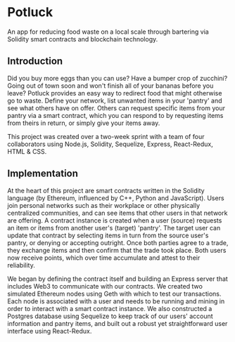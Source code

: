 # Potluck

An app for reducing food waste on a local scale through bartering via Solidity smart contracts and blockchain technology.


## Introduction

Did you buy more eggs than you can use? Have a bumper crop of zucchini? Going out of town soon and won't finish all of your bananas before you leave? Potluck provides an easy way to redirect food that might otherwise go to waste. Define your network, list unwanted items in your 'pantry' and see what others have on offer. Others can request specific items from your pantry via a smart contract, which you can respond to by requesting items from theirs in return, or simply give your items away.

This project was created over a two-week sprint with a team of four collaborators using Node.js, Solidity, Sequelize, Express, React-Redux, HTML & CSS.


## Implementation

At the heart of this project are smart contracts written in the Solidity language (by Ethereum, influenced by C++, Python and JavaScript). Users join personal networks such as their workplace or other physically centralized communities, and can see items that other users in that network are offering. A contract instance is created when a user (source) requests an item or items from another user's (target) 'pantry'. The target user can update that contract by selecting items in turn from the source user's pantry, or denying or accepting outright. Once both parties agree to a trade, they exchange items and then confirm that the trade took place. Both users now receive points, which over time accumulate and attest to their reliability.

We began by defining the contract itself and building an Express server that includes Web3 to communicate with our contracts. We created two simulated Ethereum nodes using Geth with which to test our transactions. Each node is associated with a user and needs to be running and mining in order to interact with a smart contract instance. We also constructed a Postgres database using Sequelize to keep track of our users' account information and pantry items, and built out a robust yet straightforward user interface using React-Redux.
